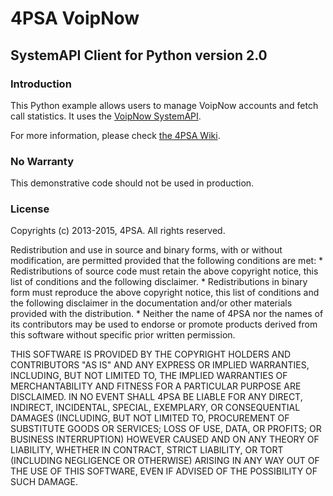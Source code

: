 # 4PSA VoipNow 
## SystemAPI Client for Python version 2.0

### Introduction

This Python example allows users to manage VoipNow accounts and fetch call statistics. It uses the <a href="https://wiki.4psa.com/display/VNUAPI30/VoipNow+SystemAPI" target="_blank">VoipNow SystemAPI</a>.

For more information, please check <a href="https://wiki.4psa.com/display/VNUAPI30/Python+Example" target="_blank">the 4PSA Wiki</a>.

### No Warranty

This demonstrative code should not be used in production.


### License

Copyrights (c) 2013-2015, 4PSA. All rights reserved.

Redistribution and use in source and binary forms, with or without
modification, are permitted provided that the following conditions are met:
    * Redistributions of source code must retain the above copyright
      notice, this list of conditions and the following disclaimer.
    * Redistributions in binary form must reproduce the above copyright
      notice, this list of conditions and the following disclaimer in the
      documentation and/or other materials provided with the distribution.
    * Neither the name of 4PSA nor the names of its contributors may be used
      to endorse or promote products derived from this software without specific
      prior written permission.

THIS SOFTWARE IS PROVIDED BY THE COPYRIGHT HOLDERS AND CONTRIBUTORS "AS IS" AND
ANY EXPRESS OR IMPLIED WARRANTIES, INCLUDING, BUT NOT LIMITED TO, THE IMPLIED
WARRANTIES OF MERCHANTABILITY AND FITNESS FOR A PARTICULAR PURPOSE ARE
DISCLAIMED. IN NO EVENT SHALL 4PSA BE LIABLE FOR ANY DIRECT, INDIRECT,
INCIDENTAL, SPECIAL, EXEMPLARY, OR CONSEQUENTIAL DAMAGES (INCLUDING, BUT NOT
LIMITED TO, PROCUREMENT OF SUBSTITUTE GOODS OR SERVICES; LOSS OF USE, DATA, OR
PROFITS; OR BUSINESS INTERRUPTION) HOWEVER CAUSED AND ON ANY THEORY OF
LIABILITY, WHETHER IN CONTRACT, STRICT LIABILITY, OR TORT (INCLUDING NEGLIGENCE
OR OTHERWISE) ARISING IN ANY WAY OUT OF THE USE OF THIS SOFTWARE, EVEN IF
ADVISED OF THE POSSIBILITY OF SUCH DAMAGE.

